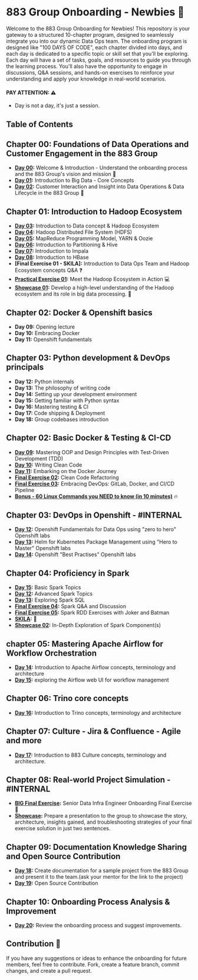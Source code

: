 # 883 Group Onboarding - Newbies :baby_bottle:

Welcome to the 883 Group Onboarding for Newbies! This repository is your gateway to a structured 10-chapter program, designed to seamlessly integrate you into our dynamic Data Ops team. 
The onboarding program is designed like "100 DAYS OF CODE", each chapter divided into days, and each day is dedicated to a specific topic or skill set that you'll be exploring.
Each day will have a set of tasks, goals, and resources to guide you through the learning process. You'll also have the opportunity to engage in discussions, Q&A sessions, and hands-on exercises to reinforce your understanding and apply your knowledge in real-world scenarios.

#### **PAY ATTENTION**: :warning:
- Day is not a day, it's just a session.

## Table of Contents
## Chapter 00: Foundations of Data Operations and Customer Engagement in the 883 Group
- **[Day 00](./chapter_00/day_00.md):** Welcome & Introduction - Understand the onboarding process and the 883 Group's vision and mission :dart:
- **[Day 01](./chapter_00/day_01.md):** Introduction to Big Data - Core Concepts 
- **[Day 02](./chapter_00/day_02.md):** Customer Interaction and Insight into Data Operations & Data Lifecycle in the 883 Group
:bow_and_arrow:

## Chapter 01: Introduction to Hadoop Ecosystem
- **[Day 03](./chapter_01/day_03.md):**  Introduction to Data concept & Hadoop Ecosystem
- **[Day 04](./chapter_01/day_04.md):**  Hadoop Distributed File System (HDFS)
- **[Day 05](./chapter_01/day_05.md):** MapReduce Programming Model, YARN & Oozie
- **[Day 06](./chapter_01/day_06.md):** Introduction to Partitioning & Hive
- **[Day 07](./chapter_01/day_07.md):** Introduction to Impala 
- **[Day 08](./chapter_01/day_08.md):**  Introduction to HBase
- **[Final Exercise 01 - SKILA]:** Introduction to Data Ops Team and Hadoop Ecosystem concepts Q&A :question:
- **[Practical Exercise 01](./chapter_01/practical_exercise_01.md):** Meet the Hadoop Ecosystem in Action 
:computer:
- **[Showcase 01](./chapter_01/showcase/showcase_01.md):** Develop a high-level understanding of the Hadoop ecosystem and its role in big data processing. :mag_right:

## Chapter 02: Docker & Openshift basics
- **Day 09:** Opening lecture
- **Day 10:** Embracing Docker
- **Day 11:** Openshift fundamentals

## Chapter 03: Python development & DevOps principals
- **Day 12:** Python internals
- **Day 13:** The philosophy of writing code
- **Day 14:** Setting up your development environment
- **Day 15:** Getting familiar with Python syntax
- **Day 16:** Mastering testing & CI
- **Day 17:** Code shipping & Deployment
- **Day 18:** Group codebases introduction

## Chapter 02: Basic Docker & Testing & CI-CD
- **[Day 09](./chapter_02/day_09.md):** Mastering OOP and Design Principles with Test-Driven Development (TDD)
- **[Day 10](./chapter_02/day_10.md):**  Writing Clean Code
- **[Day 11](./chapter_02/day_11.md):** Embarking on the Docker Journey
- **[Final Exercise 02](./chapter_02/final_exercise_02.md):** Clean Code Refactoring 
- **[Final Exercise 03](./chapter_02/final_exercise_03.md):** Embracing DevOps: GitLab, Docker, and CI/CD Pipeline
- **[Bonus - 60 Linux Commands you NEED to know (in 10 minutes)](https://www.youtube.com/watch?v=gd7BXuUQ91w)** :fire:

## Chapter 03: DevOps in Openshift - #INTERNAL
- **[Day 12](https://883g.github.io/GO-TO-INTERNAL):** Openshift Fundamentals for Data Ops using "zero to hero" Openshift labs
- **[Day 13](https://883g.github.io/GO-TO-INTERNAL):** Helm for Kubernetes Package Management using "Hero to Master" Openshift labs 
- **[Day 14](https://883g.github.io/GO-TO-INTERNAL):**  Openshift "Best Practises"  Openshift labs

## Chapter 04: Proficiency in Spark
- **[Day 15](./chapter_04/day_15.md):** Basic Spark Topics
- **[Day 12](./chapter_04/day_16.md):** Advanced Spark Topics
- **[Day 13](./chapter_04/day_17.md):** Exploring Spark SQL
- **[Final Exercise 04](./chapter_04/final_exercise_04.md):** Spark Q&A and Discussion
- **[Final Exercise 05](./chapter_04/final_exercise_05.md):** Spark RDD Exercises with Joker and Batman
- **[SKILA](https://www.youtube.com/watch?v=dQw4w9WgXcQ):** :dancer:
- **[Showcase 02](./chapter_04/showcase/showcase_02.md):** In-Depth Exploration of Spark Component(s)


## chapter 05: Mastering Apache Airflow for Workflow Orchestration

- **[Day 14](./chapter_05/day_18.md):** Introduction to Apache Airflow concepts, terminology and architecture
- **[Day 15](./chapter_05/day_19.md):** exploring the Airflow web UI for workflow management

## Chapter 06: Trino core concepts
- **[Day 16](./chapter_06/day_20.md):** Introduction to Trino concepts, terminology and architecture

## Chapter 07: Culture - Jira & Confluence - Agile and more
- **[Day 17](./chapter_07/day_21.md):** Introduction to 883 Culture concepts, terminology and architecture.
    
## Chapter 08: Real-world Project Simulation - #INTERNAL
- **[BIG Final Exercise](./chapter_08/big_final_exercise.md):** Senior Data Infra Engineer Onboarding Final Exercise :rocket:
- **[Showcase](https://883g.github.io/GO-TO-INTERNAL):** Prepare a presentation to the group to showcase the story, architecture, insights gained, and troubleshooting strategies of your final exercise solution in just two sentences.

## Chapter 09: Documentation Knowledge Sharing and Open Source Contribution
- **[Day 18](./chapter_09/day_22.md):** Create documentation for a sample project from the 883 Group and present it to the team.(ask your mentor for the link to the project)
- **[Day 19](./chapter_09/day_23.md):** Open Source Contribution 
## Chapter 10: Onboarding Process Analysis & Improvement
- **[Day 20](./chapter_10/day_24.md):** Review the onboarding process and suggest improvements.

## Contribution :raised_hands:
If you have any suggestions or ideas to enhance the onboarding for future members, feel free to contribute. Fork, create a feature branch, commit changes, and create a pull request.